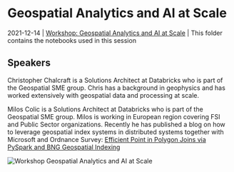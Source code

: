 # Geospatial Analytics and AI at Scale

2021-12-14 | [Workshop: Geospatial Analytics and AI at Scale](https://youtu.be/LP198QMdDbY?t=142) | This folder contains the notebooks used in this session

## Speakers

Christopher Chalcraft is a Solutions Architect at Databricks who is part of the Geospatial SME group. Chris has a background in geophysics and has worked extensively with geospatial data and processing at scale. 

Milos Colic is a Solutions Architect at Databricks who is part of the Geospatial SME group. Milos is working in European region covering FSI and Public Sector organizations. Recently he has published a blog on how to leverage geospatial index systems in distributed systems together with Microsoft and Ordnance Survey: [Efficient Point in Polygon Joins via PySpark and BNG Geospatial Indexing](https://databricks.com/blog/2021/10/11/efficient-point-in-polygon-joins-via-pyspark-and-bng-geospatial-indexing.html)

![Workshop Geospatial Analytics and AI at Scale](https://user-images.githubusercontent.com/177647/145778452-53ca3b1a-8ccd-4bc3-9b7f-b59f74c9fed2.png)
